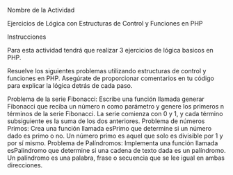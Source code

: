 Nombre de la Actividad

Ejercicios de Lógica con Estructuras de Control y Funciones en PHP



Instrucciones

Para esta actividad tendrá que realizar 3 ejercicios de lógica basicos en PHP.

Resuelve los siguientes problemas utilizando estructuras de control y funciones en PHP. Asegúrate de proporcionar comentarios en tu código para explicar la lógica detrás de cada paso.

 

Problema de la serie Fibonacci:
Escribe una función llamada generar Fibonacci que reciba un número n como parámetro y genere los primeros n términos de la serie Fibonacci. La serie comienza con 0 y 1, y cada término subsiguiente es la suma de los dos anteriores.
Problema de números Primos:
Crea una función llamada esPrimo que determine si un número dado es primo o no. Un número primo es aquel que solo es divisible por 1 y por sí mismo.
Problema de Palíndromos:
Implementa una función llamada esPalindromo que determine si una cadena de texto dada es un palíndromo. Un palíndromo es una palabra, frase o secuencia que se lee igual en ambas direcciones.
 

 


